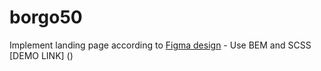 # borgo50
Implement landing page according to [Figma design](https://www.figma.com/design/hV46REbO5GBftwS6Ztj1i1/Untitled?node-id=0-1&node-type=canvas&t=6xfnT9mFIQzSRppn-0) - Use BEM and SCSS
[DEMO LINK] ()
